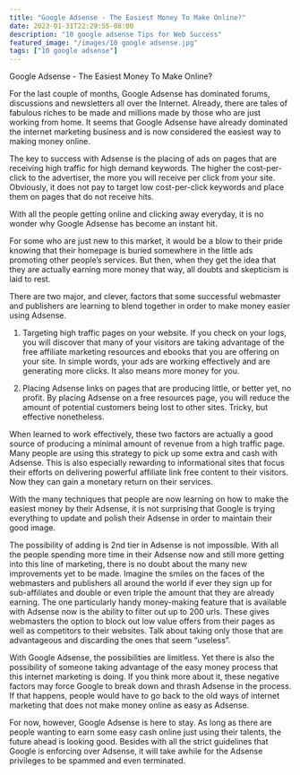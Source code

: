 ```yaml
---
title: "Google Adsense - The Easiest Money To Make Online?"
date: 2023-01-31T22:29:55-08:00
description: "10 google adsense Tips for Web Success"
featured_image: "/images/10 google adsense.jpg"
tags: ["10 google adsense"]
---
```


Google Adsense - The Easiest Money To Make Online? 

For the last couple of months, Google Adsense has dominated forums, discussions and newsletters all over the Internet. Already, there are tales of fabulous riches to be made and millions made by those who are just working from home. It seems that Google Adsense have already dominated the internet marketing business and is now considered the easiest way to making money online.

The key to success with Adsense is the placing of ads on pages that are receiving high traffic for high demand keywords. The higher the cost-per-click to the advertiser, the more you will receive per click from your site. Obviously, it does not pay to target low cost-per-click keywords and place them on pages that do not receive hits. 

With all the people getting online and clicking away everyday, it is no wonder why Google Adsense has become an instant hit. 

For some who are just new to this market, it would be a blow to their pride knowing that their homepage is buried somewhere in the little ads promoting other people’s services. But then, when they get the idea that they are actually earning more money that way, all doubts and skepticism is laid to rest.

There are two major, and clever, factors that some successful webmaster and publishers are learning to blend together in order to make money easier using Adsense.

1. Targeting high traffic pages on your website. If you check on your logs, you will discover that many of your visitors are taking advantage of the free affiliate marketing resources and ebooks that you are offering on your site. In simple words, your ads are working effectively and are generating more clicks. It also means more money for you.

2. Placing Adsense links on pages that are producing little, or better yet, no profit. By placing Adsense on a free resources page, you will reduce the amount of potential customers being lost to other sites. Tricky, but effective nonetheless. 

When learned to work effectively, these two factors are actually a good source of producing a minimal amount of revenue from a high traffic page. Many people are using this strategy to pick up some extra and cash with Adsense. This is also especially rewarding to informational sites that focus their efforts on delivering powerful affiliate link free content to their visitors. Now they can gain a monetary return on their services. 

With the many techniques that people are now learning on how to make the easiest money by their Adsense, it is not surprising that Google is trying everything to update and polish their Adsense in order to maintain their good image. 

The possibility of adding is 2nd tier in Adsense is not impossible. With all the people spending more time in their Adsense now and still more getting into this line of marketing, there is no doubt about the many new improvements yet to be made. Imagine the smiles on the faces of the webmasters and publishers all around the world if ever they sign up for sub-affiliates and double or even triple the amount that they are already earning. 
The one particularly handy money-making feature that is available with Adsense now is the ability to filter out up to 200 urls. These gives webmasters the option to block out low value offers from their pages as well as competitors to their websites. Talk about taking only those that are advantageous and discarding the ones that seem “useless”.

With Google Adsense, the possibilities are limitless. Yet there is also the possibility of someone taking advantage of the easy money process that this internet marketing is doing. If you think more about it, these negative factors may force Google to break down and thrash Adsense in the process. If that happens, people would have to go back to the old ways of internet marketing that does not make money online as easy as Adsense.

For now, however, Google Adsense is here to stay. As long as there are people wanting to earn some easy cash online just using their talents, the future ahead is looking good. Besides with all the strict guidelines that Google is enforcing over Adsense, it will take awhile for the Adsense privileges to be spammed and even terminated.

